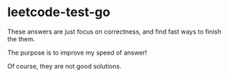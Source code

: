# leetcode-test-go

These answers are just focus on correctness, and find fast ways to finish the them.

The purpose is to improve my speed of answer!

Of course, they are not good solutions.
